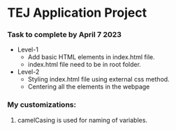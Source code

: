 # TEJ Application Project

### Task to complete by April 7 2023
- Level-1 
    - Add basic HTML elements in index.html file.
    - index.html file need to be in root folder.
- Level-2
    - Styling index.html file using external css method.
    - Centering all the elements in the webpage


### My customizations:
1. camelCasing is used for naming of variables.